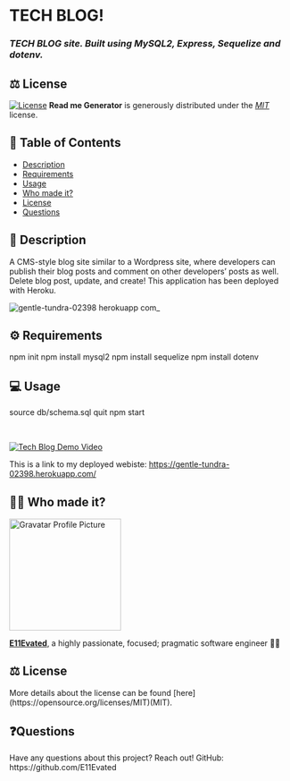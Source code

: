 # TECH BLOG!

### *TECH BLOG site. Built using MySQL2, Express, Sequelize and dotenv.*


## ⚖️ License

[![License](https://img.shields.io/badge/License-MIT-green.svg)](https://opensource.org/licenses/MIT)
**Read me Generator** is generously distributed under the *[MIT](https://opensource.org/licenses/mit)* license.

## 📝 Table of Contents
- <a href="#description">Description</a>
- <a href="#requirements">Requirements</a>
- <a href="#usage">Usage</a>
- <a href="#author">Who made it?</a>
- <a href="#license">License</a>
- <a href="#contact">Questions</a>

<h2 id="description">📄 Description</h2>
A CMS-style blog site similar to a Wordpress site, where developers can publish their blog posts and comment on other developers’ posts as well.
Delete blog post, update, and create! This application has been deployed with Heroku.

![gentle-tundra-02398 herokuapp com_](https://user-images.githubusercontent.com/78288765/221723072-4e05c09c-398f-4bf9-b659-d27b4df089fb.png)


<h2 id="requirements">⚙️ Requirements</h2>
npm init
npm install mysql2
npm install sequelize
npm install dotenv

<h2 id="usage">💻 Usage</h2>
source db/schema.sql
quit
npm start

&nbsp;

[![Tech Blog Demo Video](https://img.youtube.com/vi/TEplWHjszqM/0.jpg)](https://www.youtube.com/watch?v=TEplWHjszqM)


This is a link to my deployed webiste: https://gentle-tundra-02398.herokuapp.com/


<h2 id="author">👨‍💻 Who made it?</h2>
<img src="https://s.gravatar.com/avatar/dab06605493afa6972d07fc273590cdc?s=200" alt="Gravatar Profile Picture" width="200" height="200">

<a href="https://e11evated.github.io/myPortfolio/" target="_blank">**E11Evated**</a>, a highly passionate, focused; pragmatic software engineer 🧙‍♂️

<h2 id="license">⚖️ License</h2>
More details about the license can be found [here](https://opensource.org/licenses/MIT)(MIT).


<h2 id="contact">❓Questions</h2>
Have any questions about this project? Reach out! GitHub:  https://github.com/E11Evated
